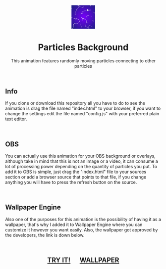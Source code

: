 <h3 align="center"><img src='./assets/preview.gif' width='15%'></h3>
<h1 align="center">Particles Background</h1>
<p align="center">This animation features randomly moving particles connecting to other particles</p>
<br/>
<h2>Info</h2>
<p>If you clone or download this repository all you have to do to see the animation is drag the file named "index.html" to your browser, if you want to change the settings edit the file named "config.js" with your preferred plain text editor.</p>
<br/>
<h2>OBS</h2>
<p>You can actually use this animation for your OBS background or overlays, although take in mind that this is not an image or a video, it can consume a lot of processing power depending on the quantity of particles you put. To add it to OBS is simple, just drag the "index.html" file to your sources section or add a browser source that points to that file, if you change anything you will have to press the refresh button on the source.</p>
<br/>
<h2>Wallpaper Engine</h2>
<p>Also one of the purposes for this animation is the possibility of having it as a wallpaper, that's why I added it to Wallpaper Engine where you can customize it however you want easily. Also, the wallpaper got approved by the developers, the link is down below.</p>
<br/>
<h2 align="center"><a href="https://jayexdesigns.github.io/custom-particles-wallpaper/">TRY IT!</a>&nbsp;&nbsp;&nbsp;&nbsp;&nbsp;&nbsp;<a href="https://steamcommunity.com/sharedfiles/filedetails/?id=2479991313">WALLPAPER</a></h2>
